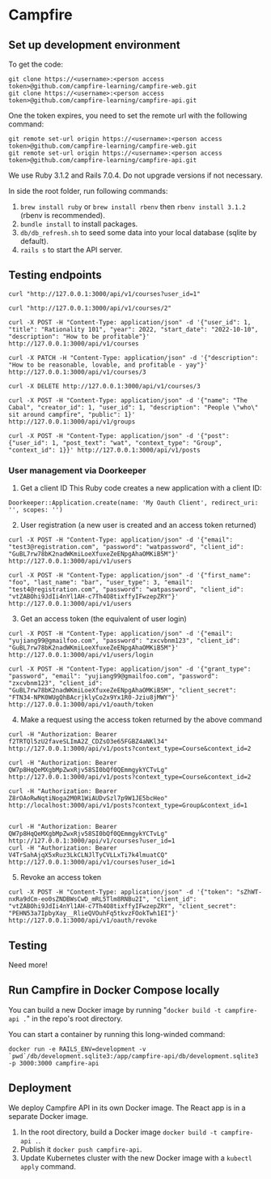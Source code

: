 # Campfire

## Set up development environment
To get the code:
```
git clone https://<username>:<person access token>@github.com/campfire-learning/campfire-web.git
git clone https://<username>:<person access token>@github.com/campfire-learning/campfire-api.git
```

One the token expires, you need to set the remote url with the following command:
```
git remote set-url origin https://<username>:<person access token>@github.com/campfire-learning/campfire-web.git
git remote set-url origin https://<username>:<person access token>@github.com/campfire-learning/campfire-api.git
```

We use Ruby 3.1.2 and Rails 7.0.4. Do not upgrade versions if not necessary.

In side the root folder, run following commands:

1. `brew install ruby` or `brew install rbenv` then `rbenv install 3.1.2` (rbenv is recommended).
2. `bundle install` to install packages.
3. `db/db_refresh.sh` to seed some data into your local database (sqlite by default).
4. `rails s` to start the API server.

## Testing endpoints

```
curl "http://127.0.0.1:3000/api/v1/courses?user_id=1"

curl "http://127.0.0.1:3000/api/v1/courses/2"

curl -X POST -H "Content-Type: application/json" -d '{"user_id": 1, "title": "Rationality 101", "year": 2022, "start_date": "2022-10-10", "description": "How to be profitable"}' http://127.0.0.1:3000/api/v1/courses

curl -X PATCH -H "Content-Type: application/json" -d '{"description": "How to be reasonable, lovable, and profitable - yay"}' http://127.0.0.1:3000/api/v1/courses/3

curl -X DELETE http://127.0.0.1:3000/api/v1/courses/3

curl -X POST -H "Content-Type: application/json" -d '{"name": "The Cabal", "creator_id": 1, "user_id": 1, "description": "People \"who\" sit around campfire", "public": 1}' http://127.0.0.1:3000/api/v1/groups

curl -X POST -H "Content-Type: application/json" -d '{"post": {"user_id": 1, "post_text": "wat", "context_type": "Group", "context_id": 1}}' http://127.0.0.1:3000/api/v1/posts
```

### User management via Doorkeeper

1. Get a client ID
This Ruby code creates a new application with a client ID:
```
Doorkeeper::Application.create(name: 'My Oauth Client', redirect_uri: '', scopes: '')
```

2. User registration (a new user is created and an access token returned)
```
curl -X POST -H "Content-Type: application/json" -d '{"email": "test3@registration.com", "password": "watpassword", "client_id": "GuBL7rw78bK2nadWKmiLoeXfuxeZeENpgAhaOMKiB5M"}' http://127.0.0.1:3000/api/v1/users

curl -X POST -H "Content-Type: application/json" -d '{"first_name": "foo", "last_name": "bar", "user_type": 3, "email": "test4@registration.com", "password": "watpassword", "client_id": "vtZABOhi9JdIi4nYl1AH-c7Th4O8tixffyIFwzepZRY"}' http://127.0.0.1:3000/api/v1/users
```

3. Get an access token (the equivalent of user login)
```
curl -X POST -H "Content-Type: application/json" -d '{"email": "yujiang99@gmailfoo.com", "password": "zxcvbnm123", "client_id": "GuBL7rw78bK2nadWKmiLoeXfuxeZeENpgAhaOMKiB5M"}' http://127.0.0.1:3000/api/v1/users/login

curl -X POST -H "Content-Type: application/json" -d '{"grant_type": "password", "email": "yujiang99@gmailfoo.com", "password": "zxcvbnm123", "client_id": "GuBL7rw78bK2nadWKmiLoeXfuxeZeENpgAhaOMKiB5M", "client_secret": "FTN34-NPK0WUgQhBAcrjklyCo2x9Yx1R0-Jziu8jMWY"}' http://127.0.0.1:3000/api/v1/oauth/token
```

4. Make a request using the access token returned by the above command
```
curl -H "Authorization: Bearer f2TRTQl5zU2faveSLImA2Z_CDZsO3e65FGBZ4aNKl34" http://127.0.0.1:3000/api/v1/posts?context_type=Course&context_id=2

curl -H "Authorization: Bearer QW7p8HqQeMXgbMpZwxRjv58SI0bQf0QEmmgykYCTvLg" http://127.0.0.1:3000/api/v1/posts?context_type=Course&context_id=2

curl -H "Authorization: Bearer Z8rOAoRwNqtiNoga2M0R1WiAUDvSzl7p9W1JE5bcHeo" http://localhost:3000/api/v1/posts?context_type=Group&context_id=1


curl -H "Authorization: Bearer QW7p8HqQeMXgbMpZwxRjv58SI0bQf0QEmmgykYCTvLg" http://127.0.0.1:3000/api/v1/courses?user_id=1
curl -H "Authorization: Bearer V4TrSahAjqX5xRuz3LkCLNJlTyCVLLxTi7k4lmuatCQ" http://127.0.0.1:3000/api/v1/courses?user_id=1
```

5. Revoke an access token
```
curl -X POST -H "Content-Type: application/json" -d '{"token": "sZhWT-nxRa9dCm-eo0sZNDBWsCwD_mRL5Tlm8RNBu2I", "client_id": "vtZABOhi9JdIi4nYl1AH-c7Th4O8tixffyIFwzepZRY", "client_secret": "PEHN53a7IpbyXay__RlieQVOuhFq5tkvzFOokTwh1EI"}' http://127.0.0.1:3000/api/v1/oauth/revoke
```

## Testing
Need more!

## Run Campfire in Docker Compose locally
You can build a new Docker image by running "`docker build -t campfire-api .`" in the repo's root directory.

You can start a container by running this long-winded command:
```
docker run -e RAILS_ENV=development -v `pwd`/db/development.sqlite3:/app/campfire-api/db/development.sqlite3 -p 3000:3000 campfire-api
```

## Deployment
We deploy Campfire API in its own Docker image. The React app is in a separate Docker image.

1. In the root directory, build a Docker image `docker build -t campfire-api .`.
2. Publish it `docker push campfire-api`.
3. Update Kubernetes cluster with the new Docker image with a `kubectl apply` command.

